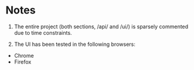 Notes
=====

1. The entire project (both sections, /api/ and /ui/) is sparsely commented due to time constraints.

2. The UI has been tested in the following browsers:

- Chrome
- Firefox
